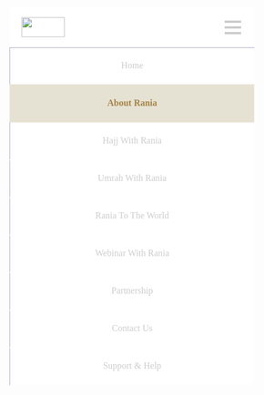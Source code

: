 <div style="width: 430px; background: white; overflow: hidden; flex-direction: column; justify-content: flex-start; align-items: flex-start; display: inline-flex">
  <div style="align-self: stretch; height: 70px; position: relative; background: white; overflow: hidden">
    <div style="width: 27.43px; height: 0px; left: 406px; top: 25.03px; position: absolute; transform: rotate(-180deg); transform-origin: top left; outline: 2px rgba(0, 0, 0, 0.20) solid; outline-offset: -1px"></div>
    <div style="width: 27.43px; height: 0px; left: 406px; top: 35.04px; position: absolute; transform: rotate(-180deg); transform-origin: top left; outline: 2px rgba(0, 0, 0, 0.20) solid; outline-offset: -1px"></div>
    <div style="width: 27.43px; height: 0px; left: 406px; top: 44.97px; position: absolute; transform: rotate(-180deg); transform-origin: top left; outline: 2px rgba(0, 0, 0, 0.20) solid; outline-offset: -1px"></div>
    <img style="width: 76px; height: 35px; left: 21px; top: 17px; position: absolute" src="https://placehold.co/76x35" />
  </div>
  <div style="width: 430px; height: 594px; position: relative">
    <div style="width: 430px; height: 594px; left: 0px; top: 0px; position: absolute; background: white; border: 1px #ADABC3 solid"></div>
    <div style="width: 430px; left: 0px; top: 65.35px; position: absolute; flex-direction: column; justify-content: flex-start; align-items: flex-start; gap: 66px; display: inline-flex">
      <div style="align-self: stretch; height: 66.27px; background: #E6E2D3"></div>
      <div style="align-self: stretch; height: 0px; transform: rotate(180deg); transform-origin: top left; outline: 1px #E7E6F2 solid; outline-offset: -0.50px"></div>
      <div style="align-self: stretch; height: 0px; transform: rotate(180deg); transform-origin: top left; outline: 1px #E7E6F2 solid; outline-offset: -0.50px"></div>
      <div style="align-self: stretch; height: 0px; transform: rotate(180deg); transform-origin: top left; outline: 1px #E7E6F2 solid; outline-offset: -0.50px"></div>
      <div style="align-self: stretch; height: 0px; transform: rotate(180deg); transform-origin: top left; outline: 1px #E7E6F2 solid; outline-offset: -0.50px"></div>
      <div style="align-self: stretch; height: 0px; transform: rotate(180deg); transform-origin: top left; outline: 1px #E7E6F2 solid; outline-offset: -0.50px"></div>
      <div style="align-self: stretch; height: 0px; transform: rotate(180deg); transform-origin: top left; outline: 1px #E7E6F2 solid; outline-offset: -0.50px"></div>
    </div>
    <div style="width: 145px; left: 143px; top: 23.08px; position: absolute; flex-direction: column; justify-content: flex-start; align-items: center; gap: 48px; display: inline-flex">
      <div style="align-self: stretch; text-align: center; color: rgba(0, 0, 0, 0.20); font-size: 16px; font-family: DM Sans; font-weight: 400; line-height: 18px; word-wrap: break-word">Home</div>
      <div style="align-self: stretch; text-align: center; color: #A38447; font-size: 16px; font-family: DM Sans; font-weight: 700; line-height: 18px; word-wrap: break-word">About Rania</div>
      <div style="align-self: stretch; text-align: center; color: rgba(0, 0, 0, 0.20); font-size: 16px; font-family: DM Sans; font-weight: 400; line-height: 18px; word-wrap: break-word">Hajj With Rania</div>
      <div style="align-self: stretch; text-align: center; color: rgba(0, 0, 0, 0.20); font-size: 16px; font-family: DM Sans; font-weight: 400; line-height: 18px; word-wrap: break-word">Umrah With Rania</div>
      <div style="align-self: stretch; text-align: center; color: rgba(0, 0, 0, 0.20); font-size: 16px; font-family: DM Sans; font-weight: 400; line-height: 18px; word-wrap: break-word">Rania To The World</div>
      <div style="align-self: stretch; text-align: center; color: rgba(0, 0, 0, 0.20); font-size: 16px; font-family: DM Sans; font-weight: 400; line-height: 18px; word-wrap: break-word">Webinar With Rania</div>
      <div style="align-self: stretch; text-align: center; color: rgba(0, 0, 0, 0.20); font-size: 16px; font-family: DM Sans; font-weight: 400; line-height: 18px; word-wrap: break-word">Partnership</div>
      <div style="align-self: stretch; text-align: center; color: rgba(0, 0, 0, 0.20); font-size: 16px; font-family: DM Sans; font-weight: 400; line-height: 18px; word-wrap: break-word">Contact Us</div>
      <div style="align-self: stretch; text-align: center; color: rgba(0, 0, 0, 0.20); font-size: 16px; font-family: DM Sans; font-weight: 400; line-height: 18px; word-wrap: break-word">Support & Help</div>
    </div>
  </div>
</div>
